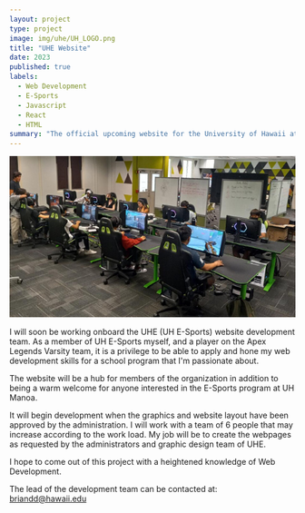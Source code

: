 ```yaml
---
layout: project
type: project
image: img/uhe/UH_LOGO.png
title: "UHE Website"
date: 2023
published: true
labels:
  - Web Development
  - E-Sports
  - Javascript
  - React
  - HTML
summary: "The official upcoming website for the University of Hawaii at Manoa E-Sports program."
---
```


<img class="img-fluid" src="../img/uhe/ilab.jpg">

I will soon be working onboard the UHE (UH E-Sports) website development team. As a member of UH E-Sports myself, and a player on the Apex Legends Varsity team, it is a privilege to be able to apply and hone my web development skills for a school program that I'm passionate about.

The website will be a hub for members of the organization in addition to being a warm welcome for anyone interested in the E-Sports program at UH Manoa.

It will begin development when the graphics and website layout have been approved by the administration. I will work with a team of 6 people that may increase according to the work load. My job will be to create the webpages as requested by the administrators and graphic design team of UHE.

I hope to come out of this project with a heightened knowledge of Web Development.

The lead of the development team can be contacted at: briandd@hawaii.edu
